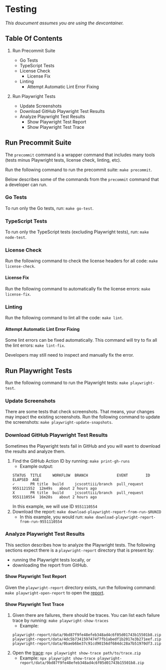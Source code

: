 # Testing

_This doucument assumes you are using the devcontainer._

## Table Of Contents

1. Run Precommit Suite

   - Go Tests
   - TypeScript Tests
   - License Check
     - License Fix
   - Linting
     - Attempt Automatic Lint Error Fixing

1. Run Playwright Tests

   - Update Screenshots
   - Download GitHub Playwright Test Results
   - Analyze Playwright Test Results
     - Show Playwright Test Report
     - Show Playwright Test Trace

## Run Precommit Suite

The `precommit` command is a wrapper command that includes many tools (tests minus Playwright tests, license check,
linting, etc).

Run the following command to run the precommit suite: `make precommit`.

Below describes some of the commands from the `precommit` command that a developer can run.

### Go Tests

To run only the Go tests, run: `make go-test`.

### TypeScript Tests

To run only the TypeScript tests (excluding Playwright tests), run: `make node-test`.

### License Check

Run the following command to check the license headers for all code: `make license-check`.

#### License Fix

Run the following command to automatically fix the license errors: `make license-fix`.

### Linting

Run the following command to lint all the code: `make lint`.

#### Attempt Automatic Lint Error Fixing

Some lint errors can be fixed automatically. This command will try to fix all the lint errors: `make lint-fix`.

Developers may still need to inspect and manually fix the error.

## Run Playwright Tests

Run the following command to run the Playwright tests: `make playwright-test`.

### Update Screenshots

There are some tests that check screenshots. That means, your changes may impact the existing screenshots. Run the
following command to update the screenshots: `make playwright-update-snapshots`.

### Download GitHub Playwright Test Results

Sometimes the Playwright tests fail in GitHub and you will want to download the results and analyze them.

1. Find the GitHub Action ID by running: `make print-gh-runs`
   - Example output:
   ```
   STATUS  TITLE     WORKFLOW  BRANCH             EVENT        ID          ELAPSED  AGE
   ✓       PR title  build     jcscottiii/branch  pull_request 9551121552  12m49s   about 2 hours ago
   X       PR title  build     jcscottiii/branch  pull_request 9551110554  16m28s   about 2 hours ago
   ```
   In this example, we will use ID `9551110554`
2. Download the report: `make download-playwright-report-from-run-$RUNID`
   - In this example, you would run: `make download-playwright-report-from-run-9551110554`

### Analyze Playwright Test Results

This section describes how to analyze the Playwright tests. The following sections expect there is a `playwright-report`
directory that is present by:

- running the Playwright tests locally, or
- downloading the report from GitHub.

#### Show Playwright Test Report

Given the `playwright-report` directory exists, run the following command: `make playwright-open-report` to open the [report](https://playwright.dev/docs/trace-viewer-intro#opening-the-html-report).

#### Show Playwright Test Trace

1. Given there are failures, there should be traces. You can list each failure trace by running: `make playwright-show-traces`
   - Example:
   ```
   playwright-report/data/9bd87f9fe48efeb348ad4c6f05d01743b15501b8.zip
   playwright-report/data/4dc5b7341597474f7fb1abedf1b2017e3b271eef.zip
   playwright-report/data/0baeb6be37c91cd90156df684dc28a7b51970df3.zip
   ```
2. Open the [trace](https://playwright.dev/docs/trace-viewer#opening-the-trace): `npx playwright show-trace path/to/trace.zip`
   - Example: `npx playwright show-trace playwright-report/data/9bd87f9fe48efeb348ad4c6f05d01743b15501b8.zip`
